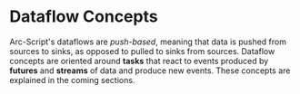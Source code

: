 # Dataflow Concepts

Arc-Script's dataflows are *push-based*, meaning that data is pushed from sources to sinks, as opposed to pulled to sinks from sources. Dataflow concepts are oriented around **tasks** that react to events produced by **futures** and **streams** of data and produce new events. These concepts are explained in the coming sections.
